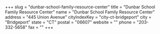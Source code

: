 +++
slug = "dunbar-school-family-resource-center"
title = "Dunbar School Family Resource Center"
name = "Dunbar School Family Resource Center"
address = "445 Union Avenue"
cityIndexKey = "city-ct-bridgeport"
city = "Bridgeport"
state = "CT"
postal = "06607"
website = ""
phone = "203-332-5658"
fax = ""
+++
